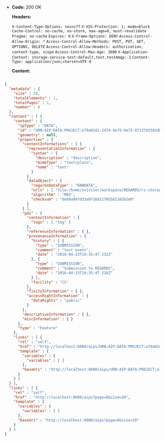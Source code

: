 * **Code:** 200 OK

  **Headers:**

  `X-Content-Type-Options: nosniff`
  `X-XSS-Protection: 1; mode=block`
  `Cache-Control: no-cache, no-store, max-age=0, must-revalidate`
  `Pragma: no-cache`
  `Expires: 0`
  `X-Frame-Options: DENY`
  `Access-Control-Allow-Origin: *`
  `Access-Control-Allow-Methods: POST, PUT, GET, OPTIONS, DELETE`
  `Access-Control-Allow-Headers: authorization, content-type, scope`
  `Access-Control-Max-Age: 3600`
  `X-Application-Context: storage-service-test:default,test,testAmqp:-1`
  `Content-Type: application/json;charset=UTF-8`

  **Content:**

```json

{
  "metadata" : {
    "size" : 20,
    "totalElements" : 1,
    "totalPages" : 1,
    "number" : 0
  },
  "content" : [ {
    "content" : {
      "ipType" : "DATA",
      "id" : "URN:AIP:DATA:PROJECT:a79a02d1-2d74-4e79-9e73-8713792502db:V1",
      "geometry" : null,
      "properties" : {
        "contentInformations" : [ {
          "representationInformation" : {
            "syntax" : {
              "description" : "description",
              "mimeType" : "text/plain",
              "name" : "text"
            }
          },
          "dataObject" : {
            "regardsDataType" : "RAWDATA",
            "urls" : [ "file:/home/svissier/workspace/REGARDS/rs-storage/storage/storage-rest/src/test/resources/data.txt" ],
            "algorithm" : "MD5",
            "checksum" : "de89a907d33a9716d11765582102b2e0"
          }
        } ],
        "pdi" : {
          "contextInformation" : {
            "tags" : [ "tag" ]
          },
          "referenceInformation" : { },
          "provenanceInformation" : {
            "history" : [ {
              "type" : "SUBMISSION",
              "comment" : "test event",
              "date" : "2018-04-23T16:35:47.132Z"
            }, {
              "type" : "SUBMISSION",
              "comment" : "Submission to REGARDS",
              "date" : "2018-04-23T16:35:47.216Z"
            } ],
            "facility" : "CS"
          },
          "fixityInformation" : { },
          "accessRightInformation" : {
            "dataRights" : "public"
          }
        },
        "descriptiveInformation" : { },
        "miscInformation" : { }
      },
      "type" : "Feature"
    },
    "links" : [ {
      "rel" : "self",
      "href" : "http://localhost:8080/aips/URN:AIP:DATA:PROJECT:a79a02d1-2d74-4e79-9e73-8713792502db:V1",
      "template" : {
        "variables" : {
          "variables" : [ ]
        },
        "baseUri" : "http://localhost:8080/aips/URN:AIP:DATA:PROJECT:a79a02d1-2d74-4e79-9e73-8713792502db:V1"
      }
    } ]
  } ],
  "links" : [ {
    "rel" : "self",
    "href" : "http://localhost:8080/aips?page=0&size=20",
    "template" : {
      "variables" : {
        "variables" : [ ]
      },
      "baseUri" : "http://localhost:8080/aips?page=0&size=20"
    }
  } ]
}
```